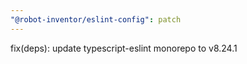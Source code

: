 ```yaml
---
"@robot-inventor/eslint-config": patch
---
```


fix(deps): update typescript-eslint monorepo to v8.24.1

